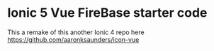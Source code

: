 # Ionic 5 Vue FireBase starter code

This a remake of this another Ionic 4 repo here https://github.com/aaronksaunders/icon-vue